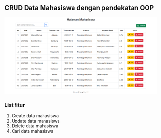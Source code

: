 ## CRUD Data Mahasiswa dengan pendekatan OOP
![hasil](/pertemuan-14/form-crud-1/doc/image.png)

### List fitur
1. Create data mahasiswa
2. Update data mahasiswa
3. Delete data mahasiswa
4. Cari data mahasiswa